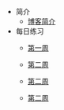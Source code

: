 * 简介
    * [博客简介](md/introduction.md)
* 每日练习
    * [第一周](md/week_01.md)
      
    * [第二周](md/week_02.md)
    * [第二周](md/week_02.md)
    * [第二周](md/week_02.md)
      


